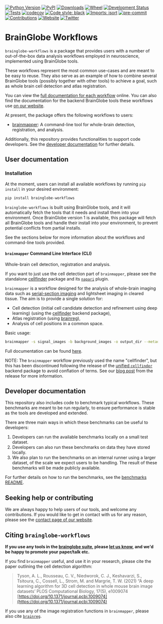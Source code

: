 [![Python Version](https://img.shields.io/pypi/pyversions/brainglobe-workflows.svg)](https://pypi.org/project/brainglobe-workflows)
[![PyPI](https://img.shields.io/pypi/v/brainglobe-workflows.svg)](https://pypi.org/project/brainglobe-workflows)
[![Downloads](https://pepy.tech/badge/brainglobe-workflows)](https://pepy.tech/project/brainglobe-workflows)
[![Wheel](https://img.shields.io/pypi/wheel/brainglobe-workflows.svg)](https://pypi.org/project/brainglobe-workflows)
[![Development Status](https://img.shields.io/pypi/status/brainglobe-workflows.svg)](https://github.com/brainglobe/brainglobe-workflows)
[![Tests](https://img.shields.io/github/actions/workflow/status/brainglobe/brainglobe-workflows/test_and_deploy.yml?branch=main)](https://github.com/brainglobe/brainglobe-workflows/actions)
[![codecov](https://codecov.io/gh/brainglobe/brainglobe-workflows/branch/master/graph/badge.svg?token=s3MweEFPhl)](https://codecov.io/gh/brainglobe/brainglobe-workflows)
[![Code style: black](https://img.shields.io/badge/code%20style-black-000000.svg)](https://github.com/python/black)
[![Imports: isort](https://img.shields.io/badge/%20imports-isort-%231674b1?style=flat&labelColor=ef8336)](https://pycqa.github.io/isort/)
[![pre-commit](https://img.shields.io/badge/pre--commit-enabled-brightgreen?logo=pre-commit&logoColor=white)](https://github.com/pre-commit/pre-commit)
[![Contributions](https://img.shields.io/badge/Contributions-Welcome-brightgreen.svg)](https://brainglobe.info/developers/index.html)
[![Website](https://img.shields.io/website?up_message=online&url=https%3A%2F%2Fbrainglobe.info)](https://brainglobe.info/documentation/brainglobe-workflows/index.html)
[![Twitter](https://img.shields.io/twitter/follow/brain_globe?style=social)](https://twitter.com/brain_globe)

# BrainGlobe Workflows

`brainglobe-workflows` is a package that provides users with a number of out-of-the-box data analysis workflows employed in neuroscience, implemented using BrainGlobe tools.

These workflows represent the most common use-cases and are meant to be easy to reuse. They also serve as an example of how to combine several BrainGlobe tools  (possibly together with other tools) to achieve a goal, such as whole brain cell detection and atlas registration.

You can view the [full documentation for each workflow](https://brainglobe.info/documentation/brainglobe-workflows/index.html) online.
You can also find the documentation for the backend BrainGlobe tools these workflows use [on our website](https://brainglobe.info/).

At present, the package offers the following workflows to users:

- [brainmapper](#brainmapper-command-line-interface-cli): A command-line tool for whole-brain detection, registration, and analysis.

Additionally, this repository provides functionalities to support code developers. See the [developer documentation](#developer-documentation) for further details.

## User documentation

### Installation

At the moment, users can install all available workflows by running `pip install` in your desired environment:

```bash
pip install brainglobe-workflows
```

`brainglobe-workflows` is built using BrainGlobe tools, and it will automatically fetch the tools that it needs and install them into your environment.
Once BrainGlobe version 1 is available, this package will fetch all BrainGlobe tools and handle their install into your environment, to prevent potential conflicts from partial installs.

See the sections below for more information about the workflows and command-line tools provided.

#### `brainmapper` Command Line Interface (CLI)

Whole-brain cell detection, registration and analysis.

If you want to just use the cell detection part of `brainmapper`, please see the standalone [cellfinder](https://github.com/brainglobe/cellfinder) package and its [`napari`](https://napari.org/) plugin.

`brainmapper` is a workflow designed for the analysis of whole-brain imaging data such as [serial-section imaging](https://sainsburywellcomecentre.github.io/OpenSerialSection/) and lightsheet imaging in cleared tissue.
The aim is to provide a single solution for:

- Cell detection (initial cell candidate detection and refinement using  deep learning) (using the [cellfinder](https://github.com/brainglobe/cellfinder) backend package),
- Atlas registration (using [brainreg](https://github.com/brainglobe/brainreg)),
- Analysis of cell positions in a common space.

Basic usage:

```bash
brainmapper -s signal_images -b background_images -o output_dir --metadata metadata
```

Full documentation can be found [here](https://brainglobe.info/documentation/brainglobe-workflows/brainmapper/index.html).

NOTE: The `brainmapper` workflow previously used the name "cellfinder", but this has been discontinued following the release of the [unified `cellfinder`](https://github.com/brainglobe/cellfinder) backend package to avoid conflation of terms.
See our [blog post](https://brainglobe.info/blog/version1/cellfinder-core-and-plugin-merge.html) from the release for more information.

## Developer documentation

This repository also includes code to benchmark typical workflows.
These benchmarks are meant to be run regularly, to ensure performance is stable as the tools are developed and extended.

There are three main ways in which these benchmarks can be useful to developers:
1. Developers can run the available benchmarks locally on a small test dataset.
1. Developers can also run these benchmarks on data they have stored locally.
1. We also plan to run the benchmarks on an internal runner using a larger dataset, of the scale we expect users to be handling. The result of these benchmarks will be made publicly available.

For further details on how to run the benchmarks, see the [benchmarks README](benchmarks/README.md).


## Seeking help or contributing
We are always happy to help users of our tools, and welcome any contributions. If you would like to get in contact with us for any reason, please see the [contact page of our website](https://brainglobe.info/contact.html).

## Citing `brainglobe-workflows`

**If you use any tools in the [brainglobe suite](https://brainglobe.info/documentation/index.html), please [let us know](mailto:code@adamltyson.com?subject=BrainGlobe), and we'd be happy to promote your paper/talk etc.**

If you find `brainmapper` useful, and use it in your research, please cite the paper outlining the cell detection algorithm:
> Tyson, A. L., Rousseau, C. V., Niedworok, C. J., Keshavarzi, S., Tsitoura, C., Cossell, L., Strom, M. and Margrie, T. W. (2021) “A deep learning algorithm for 3D cell detection in whole mouse brain image datasets’ PLOS Computational Biology, 17(5), e1009074
[https://doi.org/10.1371/journal.pcbi.1009074](https://doi.org/10.1371/journal.pcbi.1009074)
>
If you use any of the image registration functions in `brainmapper`, please also cite [`brainreg`](https://github.com/brainglobe/brainreg#citing-brainreg).
